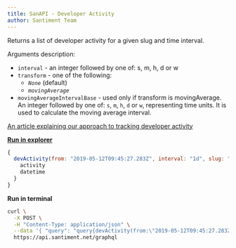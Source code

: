 ```yaml
---
title: SanAPI - Developer Activity
author: Santiment Team
---
```


Returns a list of developer activity for a given slug and time interval.

Arguments description:

-   `interval` - an integer followed by one of: s, m, h, d or w
-   `transform` - one of the following:
      - *`None`* (default)
      - *`movingAverage`*
-   `movingAverageIntervalBase` - used only if transform is movingAverage.
    An integer followed by one of: `s`, `m`, `h`, `d` or `w`, representing time
    units. It is used to calculate the moving average interval.

[An article explaining our approach to tracking developer
activity](https://medium.com/santiment/tracking-github-activity-of-crypto-projects-introducing-a-better-approach-9fb1af3f1c32)

[**Run in
explorer**](https://api.santiment.net/graphiql?variables=%7B%7D&query=query%7BdevActivity(from%3A%222019-05-12T09%3A45%3A27.283Z%22%2Cinterval%3A%221d%22%2Cslug%3A%22santiment%22%2Cto%3A%222019-06-11T09%3A45%3A30.487053Z%22)%7Bactivity%2Cdatetime%7D%7D)

```js
{
  devActivity(from: "2019-05-12T09:45:27.283Z", interval: "1d", slug: "dragonchain", to: "2019-06-11T09:45:30.487053Z") {
    activity
    datetime
  }
}
```

**Run in terminal**

```sh
curl \
  -X POST \
  -H "Content-Type: application/json" \
  --data '{ "query": "query{devActivity(from:\"2019-05-12T09:45:27.283Z\",interval:\"1d\",slug:\"dragonchain\",to:\"2019-06-11T09:45:30.487053Z\"){activity,datetime}}" }' \
  https://api.santiment.net/graphql
```
